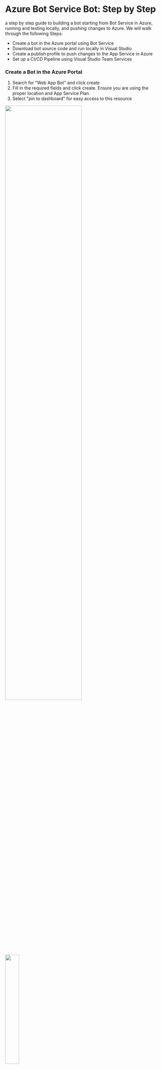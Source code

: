 # Azure Bot Service Bot: Step by Step
a step by step guide to building a bot starting from Bot Service in Azure, running and testing locally, and pushing changes to Azure. We will walk through the following Steps: 
- Create a bot in the Azure portal using Bot Service 
- Download bot source code and run locally in Visual Studio 
- Create a publish profile to push changes to the App Service in Azure 
- Set up a CI/CD Pipeline using Visual Studio Team Services



### Create a Bot in the Azure Portal 
1. Search for "Web App Bot" and click create
2. Fill in the required fields and click create. Ensure you are using the proper location and App Service Plan. 
3. Select "pin to dashboard" for easy access to this resource

<img src="https://raw.githubusercontent.com/SaMuma/stepbystepbot/master/images/1.PNG" height=70% width=70%/>
<img src="https://raw.githubusercontent.com/SaMuma/stepbystepbot/master/images/2.PNG" height=30% width=30%/>

### Download bot source code and run locally in Visual Studio 
#### Download the application code 
1. Navigate to your newly created Web App Bot 
2. Click on the build tab, and then select download zip file. (this step takes a minute) 
3. Extract the files to your desired location on your computer

<img src="https://raw.githubusercontent.com/SaMuma/stepbystepbot/master/images/5.PNG" height=70% width=70%/>

#### Open the project in Visual Studio 
1. Navigate to your project files and open the .sln file in visual studio
2. Ensure that Visual Studio is up to date by clicking the flag icon. Update if necessary.
<img src="https://raw.githubusercontent.com/SaMuma/stepbystepbot/master/images/6.5.PNG">
3. Ensure that all your NuGet packages are up to date (Project>PackageManager>Updates>Update all) 

#### Add Storage Settings
1. On the Azure portal, go to the app settings tab of your bot application, and take note of the AzureWebJobsStorage key value.
<img src="https://raw.githubusercontent.com/SaMuma/stepbystepbot/master/images/8.5.PNG" height=70% width=70%/>
2. In Visual Studio, open the solution explorer to see your files. Navigate to the web.config file, and in the appsettings, add the following line of code: 

```
<add key="AzureWebJobsStorage" value="" />
```

<img src="https://raw.githubusercontent.com/SaMuma/stepbystepbot/master/images/9.PNG">
Fill in the value with the one you just noted from your Azure portal. 

#### Test Locally using Bot Emulator
1. Run the Project using IIS Express. Take note of the IP Address that appears in the webpage that you are automatically directed to. 
2. Open BotFrameworkEmulator (you can download it here:https://docs.microsoft.com/en-us/azure/bot-service/bot-service-debug-emulator ) 
3. Enter the address from the webpage and append "/api/messages" to the end
Click connect and test out the chat

<img src="https://raw.githubusercontent.com/SaMuma/stepbystepbot/master/images/10.PNG" height=70% width=70%/>

At this point, here's what's going on. You have your bot app running in the cloud, and now you've downloaded a local copy which you are testing locally. Right now, these two apps are independent of one another.
So the next step is to create a publish process from your local Visual Studio project to your app service online. 

### Create a publish profile to push changes to the App Service in Azure
Create a new Publish Profile
Note that this is only done the first time. After this, all collaborators on an app will be able to see the publish profile already created in their Visual Studio tool and can just use that. 
1. Right click on your solution and select publish…
2. Create a publish profile by navigating to the proper resource group and app service. 
3. Click publish and note that the site you are directed to is azure hosted, as opposed to the local IP address it directed to when you ran it locally. Your local bot has been published to azure!

<img src="https://raw.githubusercontent.com/SaMuma/stepbystepbot/master/images/11.PNG" height=30% width=30% /> <img src="https://raw.githubusercontent.com/SaMuma/stepbystepbot/master/images/13.PNG" height=60% width=60%/>

Now that we have the capability to push our local project to the cloud, we can set up a continuous integration/ delivery pipeline using VSTS. 

### Set up a CI/CD Pipeline using Visual Studio Team Services
